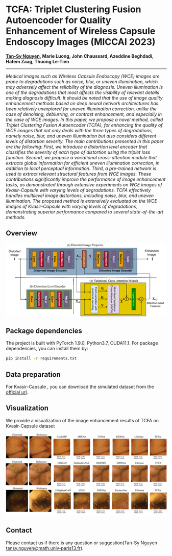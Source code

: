 # TCFA: Triplet Clustering Fusion Autoencoder for Quality Enhancement of Wireless Capsule Endoscopy Images (MICCAI 2023)
<b><a href='https://github.com/tansyab1'>Tan-Sy Nguyen</a>, Marie Luong, John Chaussard, Azeddine Beghdadi, Hatem Zaag, Thuong Le-Tien</b> 
<hr>
<i>Medical images such as Wireless Capsule Endoscopy (WCE) images are prone to degradations such as noise, blur, or uneven illumination, which may adversely affect the reliability of the diagnosis. Uneven illumination is one of the degradations that most affects the visibility of relevant details making diagnosis difficult. It should be noted that the use of image quality enhancement methods based on deep neural network architectures has been relatively unexplored for uneven illumination correction, unlike the case of denoising, deblurring, or contrast enhancement, and especially in the case of WCE images. In this paper, we propose a novel method, called Triplet Clustering Fusion Autoencoder (TCFA), for enhancing the quality of WCE images that not only deals with the three types of degradations, namely noise, blur, and uneven illumination but also considers different levels of distortion severity. The main contributions presented in this paper are the following: First, we introduce a distortion level encoder that classifies the severity of each type of distortion using the triplet loss function. Second, we propose a variational cross-attention module that extracts global information for efficient uneven illumination correction, in addition to local perceptual information. Third, a pre-trained network is used to extract relevant structural features from WCE images. These contributions significantly improve the performance of image enhancement tasks, as demonstrated through extensive experiments on WCE images of Kvasir-Capsule with varying levels of degradations. TCFA effectively handles multilevel image distortions, including noise, blur, and uneven illumination. The proposed method is extensively evaluated on the WCE images of Kvasir-Capsule with varying levels of degradations, demonstrating superior performance compared to several state-of-the-art methods.</i>

## Overview

![TCFA](fig/combined.png)

## Package dependencies
The project is built with PyTorch 1.9.0, Python3.7, CUDA11.1. For package dependencies, you can install them by:
```bash
pip install -r requirements.txt
```

## Data preparation 
For Kvasir-Capsule , you can download the simulated dataset from the [official url](https://cloud.math.univ-paris13.fr/index.php/s/X8An6CWEKnXano9).


## Visualization

We provide a visualization of the image enhancement results of TCFA on Kvasir-Capsule dataset

![TCFA](fig/visual.png)

## Contact
Please contact us if there is any question or suggestion(Tan-Sy Nguyen tansy.nguyen@math.univ-paris13.fr).